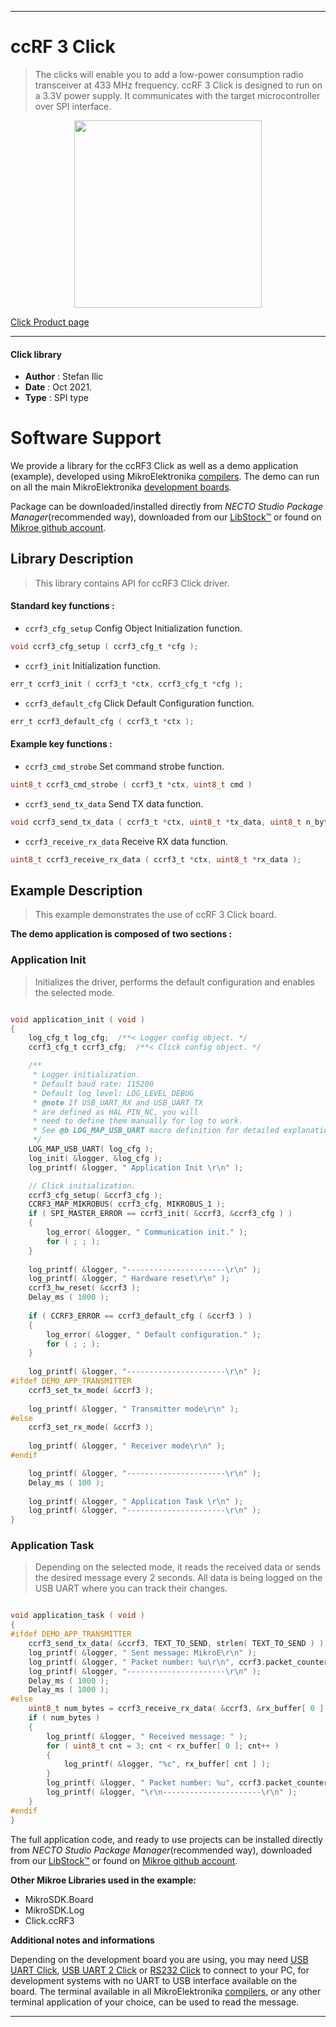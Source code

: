 
---
# ccRF 3 Click

> The clicks will enable you to add a low-power consumption radio transceiver at 433 MHz frequency. ccRF 3 Click is designed to run on a 3.3V power supply. It communicates with the target microcontroller over SPI interface.

<p align="center">
  <img src="https://download.mikroe.com/images/click_for_ide/ccrf3_click.png" height=300px>
</p>

[Click Product page](https://www.mikroe.com/ccrf-3-click)

---


#### Click library

- **Author**        : Stefan Ilic
- **Date**          : Oct 2021.
- **Type**          : SPI type


# Software Support

We provide a library for the ccRF3 Click
as well as a demo application (example), developed using MikroElektronika
[compilers](https://www.mikroe.com/necto-studio).
The demo can run on all the main MikroElektronika [development boards](https://www.mikroe.com/development-boards).

Package can be downloaded/installed directly from *NECTO Studio Package Manager*(recommended way), downloaded from our [LibStock&trade;](https://libstock.mikroe.com) or found on [Mikroe github account](https://github.com/MikroElektronika/mikrosdk_click_v2/tree/master/clicks).

## Library Description

> This library contains API for ccRF3 Click driver.

#### Standard key functions :

- `ccrf3_cfg_setup` Config Object Initialization function.
```c
void ccrf3_cfg_setup ( ccrf3_cfg_t *cfg );
```

- `ccrf3_init` Initialization function.
```c
err_t ccrf3_init ( ccrf3_t *ctx, ccrf3_cfg_t *cfg );
```

- `ccrf3_default_cfg` Click Default Configuration function.
```c
err_t ccrf3_default_cfg ( ccrf3_t *ctx );
```

#### Example key functions :

- `ccrf3_cmd_strobe` Set command strobe function.
```c
uint8_t ccrf3_cmd_strobe ( ccrf3_t *ctx, uint8_t cmd )
```

- `ccrf3_send_tx_data` Send TX data function.
```c
void ccrf3_send_tx_data ( ccrf3_t *ctx, uint8_t *tx_data, uint8_t n_bytes );
```

- `ccrf3_receive_rx_data` Receive RX data function.
```c
uint8_t ccrf3_receive_rx_data ( ccrf3_t *ctx, uint8_t *rx_data );
```

## Example Description

> This example demonstrates the use of ccRF 3 Click board.

**The demo application is composed of two sections :**

### Application Init

> Initializes the driver, performs the default configuration and enables the selected mode.

```c

void application_init ( void )
{
    log_cfg_t log_cfg;  /**< Logger config object. */
    ccrf3_cfg_t ccrf3_cfg;  /**< Click config object. */

    /** 
     * Logger initialization.
     * Default baud rate: 115200
     * Default log level: LOG_LEVEL_DEBUG
     * @note If USB_UART_RX and USB_UART_TX 
     * are defined as HAL_PIN_NC, you will 
     * need to define them manually for log to work. 
     * See @b LOG_MAP_USB_UART macro definition for detailed explanation.
     */
    LOG_MAP_USB_UART( log_cfg );
    log_init( &logger, &log_cfg );
    log_printf( &logger, " Application Init \r\n" );

    // Click initialization.
    ccrf3_cfg_setup( &ccrf3_cfg );
    CCRF3_MAP_MIKROBUS( ccrf3_cfg, MIKROBUS_1 );
    if ( SPI_MASTER_ERROR == ccrf3_init( &ccrf3, &ccrf3_cfg ) )
    {
        log_error( &logger, " Communication init." );
        for ( ; ; );
    }
    
    log_printf( &logger, "----------------------\r\n" );
    log_printf( &logger, " Hardware reset\r\n" );
    ccrf3_hw_reset( &ccrf3 );
    Delay_ms ( 1000 );
    
    if ( CCRF3_ERROR == ccrf3_default_cfg ( &ccrf3 ) )
    {
        log_error( &logger, " Default configuration." );
        for ( ; ; );
    }
    
    log_printf( &logger, "----------------------\r\n" );
#ifdef DEMO_APP_TRANSMITTER
    ccrf3_set_tx_mode( &ccrf3 );
    
    log_printf( &logger, " Transmitter mode\r\n" );
#else
    ccrf3_set_rx_mode( &ccrf3 );
    
    log_printf( &logger, " Receiver mode\r\n" );
#endif

    log_printf( &logger, "----------------------\r\n" );
    Delay_ms ( 100 );
    
    log_printf( &logger, " Application Task \r\n" );
    log_printf( &logger, "----------------------\r\n" );
}

```

### Application Task

> Depending on the selected mode, it reads the received data or sends the desired message
> every 2 seconds. All data is being logged on the USB UART where you can track their changes.

```c

void application_task ( void )
{
#ifdef DEMO_APP_TRANSMITTER
    ccrf3_send_tx_data( &ccrf3, TEXT_TO_SEND, strlen( TEXT_TO_SEND ) );
    log_printf( &logger, " Sent message: MikroE\r\n" );
    log_printf( &logger, " Packet number: %u\r\n", ccrf3.packet_counter );
    log_printf( &logger, "----------------------\r\n" );
    Delay_ms ( 1000 );
    Delay_ms ( 1000 );
#else
    uint8_t num_bytes = ccrf3_receive_rx_data( &ccrf3, &rx_buffer[ 0 ] );
    if ( num_bytes )
    {
        log_printf( &logger, " Received message: " );
        for ( uint8_t cnt = 3; cnt < rx_buffer[ 0 ]; cnt++ )
        {
            log_printf( &logger, "%c", rx_buffer[ cnt ] );
        }
        log_printf( &logger, " Packet number: %u", ccrf3.packet_counter );
        log_printf( &logger, "\r\n----------------------\r\n" );
    }
#endif
}

```


The full application code, and ready to use projects can be installed directly from *NECTO Studio Package Manager*(recommended way), downloaded from our [LibStock&trade;](https://libstock.mikroe.com) or found on [Mikroe github account](https://github.com/MikroElektronika/mikrosdk_click_v2/tree/master/clicks).

**Other Mikroe Libraries used in the example:**

- MikroSDK.Board
- MikroSDK.Log
- Click.ccRF3

**Additional notes and informations**

Depending on the development board you are using, you may need
[USB UART Click](http://shop.mikroe.com/usb-uart-click),
[USB UART 2 Click](http://shop.mikroe.com/usb-uart-2-click) or
[RS232 Click](http://shop.mikroe.com/rs232-click) to connect to your PC, for
development systems with no UART to USB interface available on the board. The
terminal available in all MikroElektronika
[compilers](http://shop.mikroe.com/compilers), or any other terminal application
of your choice, can be used to read the message.

---
